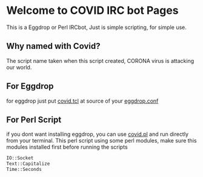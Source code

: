 # Welcome to COVID IRC bot Pages
This is a Eggdrop or Perl IRCbot, Just is simple scripting, for simple use.<br>

## Why named with Covid? 
The script name taken when this script created, CORONA virus is attacking our world.

## For Eggdrop
for eggdrop just put [covid.tcl](https://raw.githubusercontent.com/ijoo/Covid/main/Covid.tcl) at source of your [eggdrop.conf](https://raw.githubusercontent.com/ijoo/Covid/main/eggdrop.conf)

## For Perl Script
if you dont want installing eggdrop, you can use [covid.pl](https://raw.githubusercontent.com/ijoo/Covid/main/Covid.pl) and run directly from your terminal.
This perl script using some perl modules, make sure this modules installed first before running the scripts

```markdown
IO::Socket
Text::Capitalize
Time::Seconds
```
